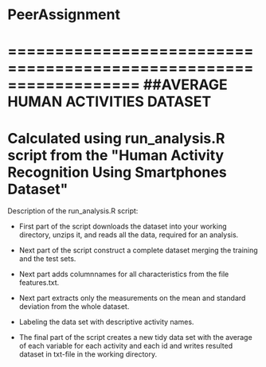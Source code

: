 PeerAssignment
==============

==================================================================
##AVERAGE HUMAN ACTIVITIES DATASET
==================================================================
Calculated using run_analysis.R script from the "Human Activity Recognition Using Smartphones Dataset"
==================================================================

Description of the run_analysis.R script:


* First part of the script downloads the dataset into your working directory, unzips it, and reads all the data, required for an analysis.

* Next part of the script construct a complete dataset merging the training and the test sets. 

* Next part adds columnnames for all characteristics from the file features.txt.

* Next part extracts only the measurements on the mean and standard deviation from the whole dataset.

* Labeling the data set with descriptive activity names.

* The final part of the script creates a new tidy data set with the average of each variable for each activity and each id and writes resulted dataset in txt-file in the working directory.


